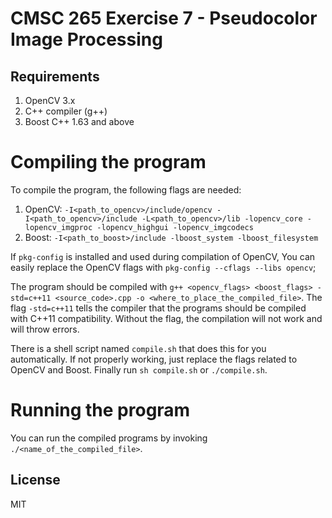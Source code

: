# CMSC 265 Exercise 7 - Pseudocolor Image Processing

## Requirements

1. OpenCV 3.x
2. C++ compiler (g++)
3. Boost C++ 1.63 and above

# Compiling the program

To compile the program, the following flags are needed:

1. OpenCV: `-I<path_to_opencv>/include/opencv -I<path_to_opencv>/include -L<path_to_opencv>/lib -lopencv_core -lopencv_imgproc -lopencv_highgui -lopencv_imgcodecs`
2. Boost: `-I<path_to_boost>/include -lboost_system -lboost_filesystem`

If `pkg-config` is installed and used during compilation of OpenCV, You can easily replace the OpenCV flags with `pkg-config --cflags --libs opencv`;

The program should be compiled with `g++ <opencv_flags> <boost_flags> -std=c++11 <source_code>.cpp -o <where_to_place_the_compiled_file>`. The flag `-std=c++11` tells the compiler that the programs should be compiled with C++11 compatibility. Without the flag, the compilation will not work and will throw errors.

There is a shell script named `compile.sh` that does this for you automatically. If not properly working, just replace the flags related to OpenCV and Boost. Finally run `sh compile.sh` or `./compile.sh`.

# Running the program

You can run the compiled programs by invoking `./<name_of_the_compiled_file>`.

## License

MIT


